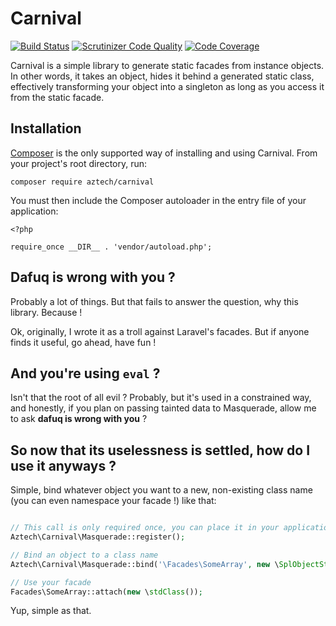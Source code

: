 Carnival
========

[![Build Status](https://travis-ci.org/aztech-digital/carnival.svg)](https://travis-ci.org/aztech-digital/carnival)
[![Scrutinizer Code Quality](https://img.shields.io/scrutinizer/coverage/g/aztech-digital/carnival.svg?style=flat)](https://scrutinizer-ci.com/g/aztech-digital/carnival/?branch=master)
[![Code Coverage](https://img.shields.io/scrutinizer/g/aztech-digital/carnival.svg?style=flat)](https://scrutinizer-ci.com/g/aztech-digital/carnival/?branch=master)

Carnival is a simple library to generate static facades from instance objects. In other words, it takes an object, hides it behind a generated static class, effectively transforming your object into a singleton as long as you access it from the static facade.

## Installation

[Composer](https://getcomposer.org) is the only supported way of installing and using Carnival. From your project's root directory, run:

```
composer require aztech/carnival
```

You must then include the Composer autoloader in the entry file of your application:

```
<?php

require_once __DIR__ . 'vendor/autoload.php';
```

## Dafuq is wrong with you ?

Probably a lot of things. But that fails to answer the question, why this library. Because ! 

Ok, originally, I wrote it as a troll against Laravel's facades. But if anyone finds it useful, go ahead, have fun !

## And you're using `eval` ?

Isn't that the root of all evil ? Probably, but it's used in a constrained way, and honestly, if you plan on passing tainted data to Masquerade, allow me to ask **dafuq is wrong with you** ?

## So now that its uselessness is settled, how do I use it anyways ?

Simple, bind whatever object you want to a new, non-existing class name (you can even namespace your facade !) like that:

```php

// This call is only required once, you can place it in your application bootstrap or wherever.
Aztech\Carnival\Masquerade::register(); 

// Bind an object to a class name
Aztech\Carnival\Masquerade::bind('\Facades\SomeArray', new \SplObjectStorage());

// Use your facade
Facades\SomeArray::attach(new \stdClass());
```

Yup, simple as that.

